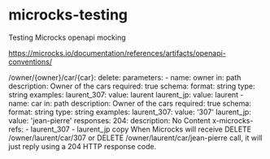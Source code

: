 # microcks-testing
Testing Microcks openapi mocking


https://microcks.io/documentation/references/artifacts/openapi-conventions/


/owner/{owner}/car/{car}:
  delete:
    parameters:
      - name: owner
        in: path
        description: Owner of the cars
        required: true
        schema:
          format: string
          type: string
        examples:
          laurent_307:
            value: laurent
          laurent_jp:
            value: laurent
      - name: car
        in: path
        description: Owner of the cars
        required: true
        schema:
          format: string
          type: string
        examples:
          laurent_307:
            value: '307'
          laurent_jp:
            value: 'jean-pierre'
responses:
  204:
    description: No Content
    x-microcks-refs:
      - laurent_307
      - laurent_jp
copy
When Microcks will receive DELETE /owner/laurent/car/307 or DELETE /owner/laurent/car/jean-pierre call, it will just reply using a 204 HTTP response code.
